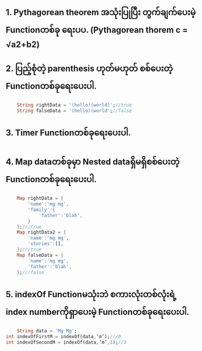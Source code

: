 ## 1. Pythagorean theorem အသုံးပြုပြီး တွက်ချက်ပေးမဲ့ Functionတစ်ခု ရေးပပ. (Pythagorean thorem c = √a**2+b**2)

## 2. ပြည့်စုံတဲ့ parenthesis ဟုတ်မဟုတ် စစ်ပေးတဲ့ Functionတစ်ခုရေးပေးပါ.
```dart
    String rightData = '(hello)(world)';//true
    String falseData = '(hello)(world';//false
```

## 3. Timer Functionတစ်ခုရေးပေးပါ.

## 4. Map dataတစ်ခုမှာ Nested dataရှိမရှိစစ်ပေးတဲ့ Functionတစ်ခုရေးပေးပါ.
```dart
    Map rightData = {
        'name':'mg mg',
        'family':{
            'father':'blah',
        }
    };///true
    Map rightData2 = {
        'name':'mg mg',
        'stories':[],
    };///true
    Map falseData = {
        'name':'mg mg',
        'father':'blah',
    };///false
```

## 5. indexOf Functionမသုံးဘဲ စကားလုံးတစ်လုံးရဲ့ index numberကိုရှာပေးမဲ့ Functionတစ်ခုရေးပေးပါ.
```dart
    String data = 'Mg Mg';
int indexOfFirstM = indexOf(data,’m’);///0
int indexOfSecondM = indexOf(data,’m’,3);//3
```